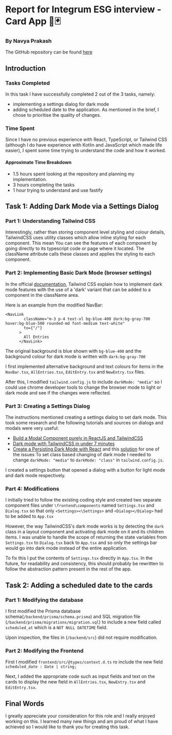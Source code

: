 # Report for Integrum ESG interview - Card App 🎴🃏

### By Navya Prakash

The GitHub repository can be found [here](https://github.com/theSatNav/card-app-typescript-test)

##

## Introduction

### Tasks Completed

In this task I have successfully completed 2 out of the 3 tasks, namely:

- implementing a settings dialog for dark mode
- adding scheduled date to the application. As mentioned in the brief, I chose to prioritise the quality of changes.

### Time Spent

Since I have no previous experience with React, TypeScript, or Tailwind CSS (although I do have experience with Kotlin and JavaScript which made life easier), I spent some time trying to understand the code and how it worked.

#### Approximate Time Breakdown

- 1.5 hours spent looking at the repository and planning my implementation.
- 3 hours completing the tasks
- 1 hour trying to understand and use fastify

##

## Task 1: Adding Dark Mode via a Settings Dialog

### Part 1: Understanding Tailwind CSS

Interestingly, rather than storing component level styling and colour details, TailwindCSS uses utility classes which allow inline styling for each component. This mean You can see the features of each component by going directly to its typescript code or page where it located. The className attribute calls these classes and applies the styling to each component.

### Part 2: Implementing Basic Dark Mode (browser settings)

In the official [documentation](https://tailwindcss.com/docs/dark-mode), Tailwind CSS explain how to implement dark mode features with the use of a 'dark' variant that can be added to a component in the className area.

Here is an example from the modified NavBar:

```
<NavLink
        className="m-3 p-4 text-xl bg-blue-400 dark:bg-gray-700 hover:bg-blue-500 rounded-md font-medium text-white"
        to={"/"}
      >
        All Entries
      </NavLink>
```

The original background is blue shown with `bg-blue-400` and the background colour for dark mode is written with `dark:bg-gray-700`

I first implemented alternative background and text colours for items in the `NavBar.tsx`, `AllEntries.tsx`, `EditEntry.tsx` and `NewEntry.tsx` files.

After this, I modified `tailwind.config.js` to include `darkMode: "media"` so I could use chrome developer tools to change the browser mode to light or dark mode and see if the changes were reflected.

### Part 3: Creating a Settings Dialog

The instructions mentioned creating a settings dialog to set dark mode. This took some research and the following tutorials and sources on dialogs and modals were very useful:

- [Build a Modal Component purely in ReactJS and TailwindCSS](https://www.youtube.com/watch?v=dEGbXY-8YtU)
- [Dark mode with TailwindCSS in under 7 minutes](https://www.youtube.com/watch?v=NxIBnvb8B7Y&list=PLF9tDQKEfQw9UZ8YwxqWjZTAHXerGl3Bs&index=2)
- [Create a Persisting Dark Mode with React](https://www.pullrequest.com/blog/create-a-persisting-dark-mode-with-react/) and this [solution](https://www.reddit.com/r/learnreactjs/comments/o3gvu9/how_to_create_a_persisting_dark_mode_with_react/) for one of the issues
  To set class based changing of dark mode I needed to change `darkMode: "media"` to `darkMode: "class"` in `tailwind.config.js`.

I created a settings button that opened a dialog with a button for light mode and dark mode respectively.

### Part 4: Modifications

I initially tried to follow the existing coding style and created two separate component files under `\frontend\components` named `Settings.tsx` and `Dialog.tsx` so that only `<Settings><\Settings>` and `<Dialog></Dialog>` had to be added to `App.tsx`

However, the way TailwindCSS's dark mode works is by detecting the `dark` class in a layout component and activating dark mode on it and its children items. I was unable to handle the scope of returning the state variables from `Settings.tsx` to `Dialog.tsx` back to `App.tsx` and so only the settings bar would go into dark mode instead of the entire application.

To fix this I put the contents of `Settings.tsx` directly in `App.tsx`. In the future, for readability and consistency, this should probably be rewritten to follow the abstraction pattern present in the rest of the app.

##

## Task 2: Adding a scheduled date to the cards

### Part 1: Modifying the database

I first modified the Prisma database schema(`/backend/prisma/schema.prisma`) and SQL migration file (`/backend/prisma/migrations/migration.sql`) to include a new field called `scheduled_at` which is a `NOT NULL DATETIME` field.

Upon inspection, the files in (`/backend/src`) did not require modification.

### Part 2: Modifying the Frontend

First I modified
`frontend/src/@types/context.d.ts` ro include the new field `scheduled_date : Date | string;`

Next, I added the appropriate code such as input fields and text on the cards to display the new field in `AllEntries.tsx`, `NewEntry.tsx` and `EditEntry.tsx`.

##

## Final Words

I greatly appreciate your consideration for this role and I really enjoyed working on this. I learned many new things and am proud of what I have achieved so I would like to thank you for creating this task.
